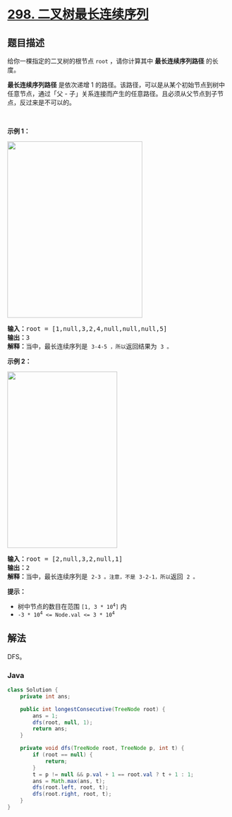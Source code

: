 # [298. 二叉树最长连续序列](https://leetcode.cn/problems/binary-tree-longest-consecutive-sequence)

## 题目描述

<p>给你一棵指定的二叉树的根节点 <code>root</code> ，请你计算其中 <strong>最长连续序列路径</strong> 的长度。</p>

<p><strong>最长连续序列路径</strong> 是依次递增 1 的路径。该路径，可以是从某个初始节点到树中任意节点，通过「父 - 子」关系连接而产生的任意路径。且必须从父节点到子节点，反过来是不可以的。</p>
&nbsp;

<p><strong>示例 1：</strong></p>
<img alt="" src="https://fastly.jsdelivr.net/gh/doocs/leetcode@main/solution/0200-0299/0298.Binary%20Tree%20Longest%20Consecutive%20Sequence/images/consec1-1-tree.jpg" style="width: 306px; height: 400px;" />
<pre>
<strong>输入：</strong>root = [1,null,3,2,4,null,null,null,5]
<strong>输出：</strong>3
<strong>解释：</strong>当中，最长连续序列是 <code>3-4-5 ，所以</code>返回结果为 <code>3 。</code>
</pre>

<p><strong>示例 2：</strong></p>
<img alt="" src="https://fastly.jsdelivr.net/gh/doocs/leetcode@main/solution/0200-0299/0298.Binary%20Tree%20Longest%20Consecutive%20Sequence/images/consec1-2-tree.jpg" style="width: 249px; height: 400px;" />
<pre>
<strong>输入：</strong>root = [2,null,3,2,null,1]
<strong>输出：</strong>2
<strong>解释：</strong>当中，最长连续序列是 <code>2-3 。注意，不是</code> <code>3-2-1，所以</code>返回 <code>2 。</code>
</pre>

<p><strong>提示：</strong></p>

<ul>
	<li>树中节点的数目在范围 <code>[1, 3 * 10<sup>4</sup>]</code> 内</li>
	<li><code>-3 * 10<sup>4</sup> &lt;= Node.val &lt;= 3 * 10<sup>4</sup></code></li>
</ul>

## 解法

DFS。

### **Java**

```java
class Solution {
    private int ans;

    public int longestConsecutive(TreeNode root) {
        ans = 1;
        dfs(root, null, 1);
        return ans;
    }

    private void dfs(TreeNode root, TreeNode p, int t) {
        if (root == null) {
            return;
        }
        t = p != null && p.val + 1 == root.val ? t + 1 : 1;
        ans = Math.max(ans, t);
        dfs(root.left, root, t);
        dfs(root.right, root, t);
    }
}
```
